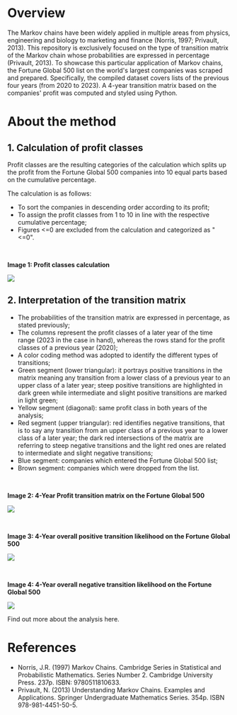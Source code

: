 # Overview
The Markov chains have been widely applied in multiple areas from physics, engineering and biology to marketing and finance (Norris, 1997; Privault, 2013). This repository is exclusively focused on the type of transition matrix of the Markov chain whose probabilities are expressed in percentage (Privault, 2013). To showcase this particular application of Markov chains, the Fortune Global 500 list on the world's largest companies was scraped and prepared. Specifically, the compiled dataset covers lists of the previous four years (from 2020 to 2023). A 4-year transition matrix based on the companies' profit was computed and styled using Python.

# About the method
## 1. Calculation of profit classes
Profit classes are the resulting categories of the calculation which splits up the profit from the Fortune Global 500 companies into 10 equal parts based on the cumulative percentage.

The calculation is as follows:
+ To sort the companies in descending order according to its profit;
+ To assign the profit classes from 1 to 10 in line with the respective cumulative percentage;
+ Figures <=0 are excluded from the calculation and categorized as "<=0".
<br>

**Image 1: Profit classes calculation**
<br>

![](https://github.com/IvoDSBarros/transition-matrices/blob/97f8a15a69139ef69f0bc664ca925b3b1a73336b/output/png/transition_matrices_calculation_support.PNG)


## 2. Interpretation of the transition matrix
+ The probabilities of the transition matrix are expressed in percentage, as stated previously;
+ The columns represent the profit classes of a later year of the time range (2023 in the case in hand), whereas the rows stand for the profit classes of a previous year (2020);
+ A color coding method was adopted to identify the different types of transitions;
+ Green segment (lower triangular): it portrays positive transitions in the matrix meaning any transition from a lower class of a previous year to an upper class of a later year; steep positive transitions are highlighted in dark green while intermediate and slight positive transitions are marked in light green;
+ Yellow segment (diagonal): same profit class in both years of the analysis;
+ Red segment (upper triangular): red identifies negative transitions, that is to say any transition from an upper class of a previous year to a lower class of a later year; the dark red intersections of the matrix are referring to steep negative transitions and the light red ones are related to intermediate and slight negative transitions;
+ Blue segment: companies which entered the Fortune Global 500 list;
+ Brown segment: companies which were dropped from the list.
<br>

**Image 2: 4-Year Profit transition matrix on the Fortune Global 500**
<br>

![](https://github.com/IvoDSBarros/transition-matrices/blob/9c568ccbc3c743a67c7de10a21c09064f50f45c4/output/png/transition_matrices_4_year_profit_tm.PNG)

<br>

**Image 3: 4-Year overall positive transition likelihood on the Fortune Global 500**
<br>

![](https://github.com/IvoDSBarros/transition-matrices/blob/c31b84a97c0eaa03b6eae0c8064905c86a61302e/output/png/transition_matrices_4_year_positive_transitions.PNG)

<br>

**Image 4: 4-Year overall negative transition likelihood on the Fortune Global 500**
<br>

![](https://github.com/IvoDSBarros/transition-matrices/blob/962ad4790be75cfe4ae14ac255ef40f0158ea6ee/output/png/transition_matrices_4_year_negative_transitions.PNG)


Find out more about the analysis here.

# References
+ Norris, J.R. (1997) Markov Chains. Cambridge Series in Statistical and Probabilistic Mathematics. Series Number 2. Cambridge University Press. 237p. ISBN: 9780511810633.
+ Privault, N. (2013) Understanding Markov Chains. Examples and Applications. Springer Undergraduate Mathematics Series. 354p. ISBN 978-981-4451-50-5.
